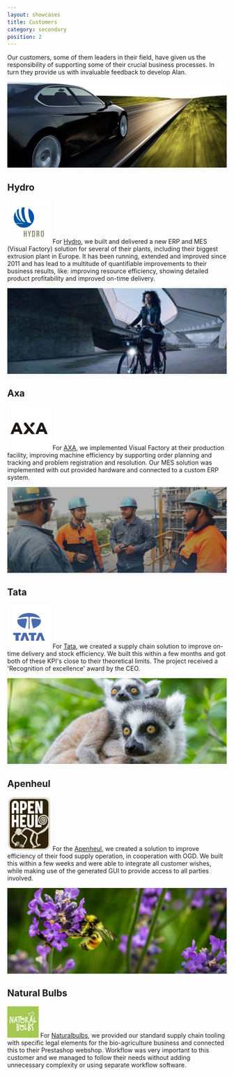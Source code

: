 ```yaml
---
layout: showcases
title: Customers
category: secondary
position: 2
---
```



Our customers, some of them leaders in their field, have given us the responsibility of supporting some of their crucial business processes. In turn they provide us with invaluable feedback to develop Alan.



![](/assets/companies/hydro.jpg)

## Hydro

<a href="https://hydro.com" rel="external"><img src="/assets/logos/hydro.png" alt="Logo Hydro" title="Logo Hydro" height="100" width="100"></a>
For [Hydro](https://hydro.co), we built and delivered a new ERP and MES (Visual Factory) solution for several of their plants, including their biggest extrusion plant in Europe. It has been running, extended and improved since 2011 and has lead to a multitude of quantifiable improvements to their business results, like: improving resource efficiency, showing detailed product profitability and improved on-time delivery.


![](/assets/companies/axa.jpg)

## Axa
  
<a href="https://www.axasecurity.com/" rel="external"><img src="/assets/logos/axa.png" alt="Logo Axa" title="Axa" height="100" width="100"></a>
For [AXA](https://www.axasecurity.com/), we implemented Visual Factory at their production facility, improving machine efficiency by supporting order planning and tracking and problem registration and resolution. Our MES solution was implemented with out provided hardware and connected to a custom ERP system.


![](/assets/companies/tata.jpg)

## Tata

<a href="https://www.tatasteel.nl/" rel="external"><img src="/assets/logos/tata.png" alt="Logo Tata" title="Tata" height="100" width="100"></a>
For [Tata](https://www.tatasteel.nl/), we created a supply chain solution to improve on-time delivery and stock efficiency. We built this within a few months and got both of these KPI's close to their theoretical limits. The project received a 'Recognition of excellence' award by the CEO.


![](/assets/companies/apenheul.jpg)

## Apenheul
	
<a href="https://www.apenheul.nl/" rel="external"><img src="/assets/logos/Logo_Apenheul.jpg" alt="Logo Apenheul" title="Apenheul" height="125" width="100"></a>
For the [Apenheul](https://www.apenheul.nl/), we created a solution to improve efficiency of their food supply operation, in cooperation with OGD. We built this within a few weeks and were able to integrate all customer wishes, while making use of the generated GUI to provide access to all parties involved.


![](/assets/companies/naturalbulbs.jpg)

## Natural Bulbs
	
<a href="https://www.naturalbulbs.nl/" rel="external"><img src="/assets/logos/naturalbulbs.jpg" alt="Logo Natural Bulbs" title="Natural Bulbs" height="72" width="72"></a>
For [Naturalbulbs](https://www.naturalbulbs.nl), we provided our standard supply chain tooling with specific legal elements for the bio-agriculture business and connected this to their Prestashop webshop. Workflow was very important to this customer and we managed to follow their needs without adding unnecessary complexity or using separate workflow software.
